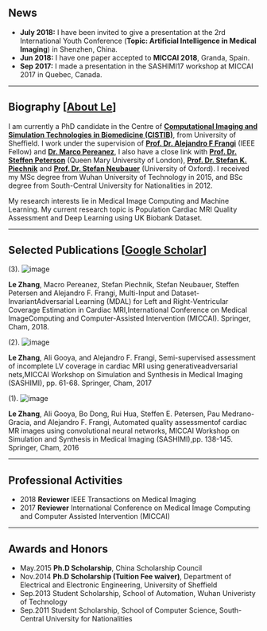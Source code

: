 ## News

*   **July 2018:** I have been invited to give a presentation at the 2rd International Youth Conference (**Topic: Artificial Intelligence in Medical Imaging**) in Shenzhen, China.
*   **Jun 2018:** I have one paper accepted to **MICCAI 2018**, Granda, Spain.
*   **Sep 2017:** I made a presentation in the SASHIMI17 workshop at MICCAI 2017 in Quebec, Canada.

-----------------------------------------------------------------------------------

## Biography [[About Le](https://about.me/l.zhang)]

I am currently a PhD candidate in the Centre of **[Computational Imaging and Simulation Technologies in Biomedicine (CISTIB)](http://www.cistib.org/)**, from University of Sheffield. I work under the supervision of **[Prof. Dr. Alejandro F Frangi](http://www.cistib.org/afrangi/)** (IEEE Fellow) and **[Dr. Marco Pereanez](https://scholar.google.com.hk/citations?hl=en&user=LsKzGqkAAAAJ&view_op=list_works&sortby=pubdate)**, I also have a close link with **[Prof. Dr. Steffen Peterson](https://www.qmul.ac.uk/whri/people/academic-staff/items/petersensteffen.html)** (Queen Mary University of London), **[Prof. Dr. Stefan K. Piechnik](https://www.rdm.ox.ac.uk/people/stefan-piechnik)** and **[Prof. Dr. Stefan Neubauer](https://www.rdm.ox.ac.uk/people/stefan-neubauer)** (University of Oxford). I received my MSc degree from Wuhan University of Technology in 2015, and BSc degree from South-Central University for Nationalities in 2012.  

My research interests lie in Medical Image Computing and Machine Learning. My current research topic is Population Cardiac MRI Quality Assessment and Deep Learning using UK Biobank Dataset.  

-----------------------------------------------------------------------------------

## Selected Publications [[Google Scholar](https://scholar.google.com.hk/citations?user=eFrU7bMAAAAJ&hl=en)]

(3). ![image](https://andrewsenius.github.io/l.zhang/images/MICCAI2018.jpg)

**Le Zhang**, Macro Pereanez, Stefan Piechnik, Stefan Neubauer, Steffen Petersen and Alejandro F. Frangi, Multi-Input and Dataset-InvariantAdversarial Learning (MDAL) for Left and Right-Ventricular Coverage Estimation in Cardiac MRI,International Conference on Medical ImageComputing and Computer-Assisted Intervention (MICCAI). Springer, Cham, 2018.

(2). ![image](https://andrewsenius.github.io/l.zhang/images/SASHIMI2017.jpg)

**Le Zhang**, Ali Gooya, and Alejandro F. Frangi, Semi-supervised assessment of incomplete LV coverage in cardiac MRI using generativeadversarial nets,MICCAI Workshop on Simulation and Synthesis in Medical Imaging (SASHIMI), pp. 61-68. Springer, Cham, 2017

(1). ![image](https://andrewsenius.github.io/l.zhang/images/SASHIMI2016.jpg)

**Le Zhang**, Ali Gooya, Bo Dong, Rui Hua, Steffen E. Petersen, Pau Medrano-Gracia, and Alejandro F. Frangi, Automated quality assessmentof cardiac MR images using convolutional neural networks, MICCAI Workshop on Simulation and Synthesis in Medical Imaging (SASHIMI),pp. 138-145. Springer, Cham, 2016

-----------------------------------------------------------------------------------

## Professional Activities

*   2018 **Reviewer** IEEE Transactions on Medical Imaging
*   2017 **Reviewer** International Conference on Medical Image Computing and Computer Assisted Intervention (MICCAI)

-----------------------------------------------------------------------------------

## Awards and Honors

*   May.2015 **Ph.D Scholarship**, China Scholarship Council
*   Nov.2014 **Ph.D Scholarship (Tuition Fee waiver)**, Department of Electrical and Electronic Engineering, University of Sheffield
*   Sep.2013 Student Scholarship, School of Automation, Wuhan Univeristy of Technology
*   Sep.2011 Student Scholarship, School of Computer Science, South-Central University for Nationalities
